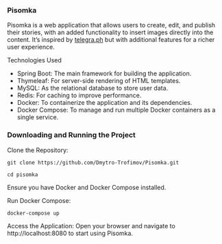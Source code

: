 ### Pisomka
Pisomka is a web application that allows users to create, edit, and publish their stories, with an added functionality to insert images directly into the content. It’s inspired by [telegra.ph](telegra.ph) but with additional features for a richer user experience.

Technologies Used
- Spring Boot: The main framework for building the application.
- Thymeleaf: For server-side rendering of HTML templates.
- MySQL: As the relational database to store user data.
- Redis: For caching to improve performance.
- Docker: To containerize the application and its dependencies.
- Docker Compose: To manage and run multiple Docker containers as a single service.

### Downloading and Running the Project
Clone the Repository:
```
git clone https://github.com/Dmytro-Trofimov/Pisomka.git
```
```
cd pisomka
```

Ensure you have Docker and Docker Compose installed.

Run Docker Compose:
```
docker-compose up
```
Access the Application: Open your browser and navigate to http://localhost:8080 to start using Pisomka.
